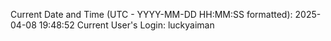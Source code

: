 Current Date and Time (UTC - YYYY-MM-DD HH:MM:SS formatted): 2025-04-08 19:48:52
Current User's Login: luckyaiman
